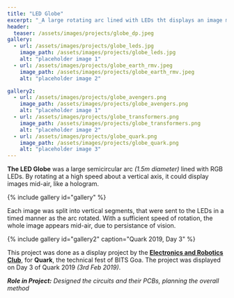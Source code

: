 ```yaml
---
title: "LED Globe"
excerpt: "_A large rotating arc lined with LEDs tht displays an image mid-air like a hologram_"
header:
  teaser: /assets/images/projects/globe_dp.jpeg
gallery:
  - url: /assets/images/projects/globe_leds.jpg
    image_path: /assets/images/projects/globe_leds.jpg
    alt: "placeholder image 1"
  - url: /assets/images/projects/globe_earth_rmv.jpeg
    image_path: /assets/images/projects/globe_earth_rmv.jpeg
    alt: "placeholder image 2"

gallery2:
  - url: /assets/images/projects/globe_avengers.png
    image_path: /assets/images/projects/globe_avengers.png
    alt: "placeholder image 1"
  - url: /assets/images/projects/globe_transformers.png
    image_path: /assets/images/projects/globe_transformers.png
    alt: "placeholder image 2"
  - url: /assets/images/projects/globe_quark.png
    image_path: /assets/images/projects/globe_quark.png
    alt: "placeholder image 3"
---
```

**The LED Globe** was a large semicircular arc _(1.5m diameter)_ lined with RGB LEDs. By rotating at a high speed about a vertical axis, it could display images mid-air, like a hologram.

{% include gallery id="gallery" %}

Each image was split into vertical segments, that were sent to the LEDs in a timed manner as the arc rotated. With a sufficient speed of rotation, the whole image appears mid-air, due to persistance of vision.

{% include gallery id="gallery2" caption="Quark 2019, Day 3" %}

This project was done as a display project by the [**Electronics and Robotics Club**](https://erc-bpgc.github.io/projects.html), for **Quark**, the technical fest of BITS Goa. The project was displayed on Day 3 of Quark 2019 _(3rd Feb 2019)_.

_**Role in  Project:** Designed the circuits and their PCBs, planning the overall method_

